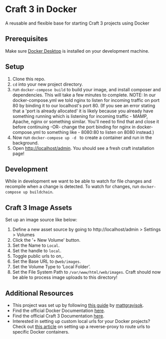 
# Craft 3 in Docker
A reusable and flexible base for starting Craft 3 projects using Docker

## Prerequisites
Make sure [Docker Desktop](https://docs.docker.com/docker-for-mac/install/) is installed on your development machine.

## Setup
1. Clone this repo.
2. `cd` into your new project directory.
3. run `docker-compose build` to build your image, and install composer and dependencies. This will take a few minutes to complete.  NOTE: In our docker-compose.yml we told nginx to listen for incoming traffic on port 80 by binding it to our localhost's port 80. (If you see an error stating that a 'port is already allocated' it is likely because you already have something running which is listening for incoming traffic - MAMP, Apache, nginx or something similar. You'll need to find that and close it before continuing -OR- change the port binding for nginx in docker-compose.yml to something like - 8080:80 to listen on 8080 instead.)
4. Now run `docker-compose up -d ` to create a container and run in the background.
5. Open [http://localhost/admin](http://localhost/admin). You should see a fresh craft installation page!

## Development
While in development we want to be able to watch for file changes and recompile when a change is detected.
To watch for changes, run `docker-compose up buildchain`.

## Craft 3 Image Assets
Set up an image source like below:
1. Define a new asset source by going to http://localhost/admin > Settings > Volumes
2. Click the '+ New Volume' button.
3. Set the Name to `Local`.
4. Set the handle to `local`.
5. Toggle public urls to on,.
6. Set the Base URL to `@web/images`.
7. Set the Volume Type to ‘Local Folder’.
8. Set the File System Path to `/var/www/html/web/images`.
Craft should now be able to process image uploads to this directory!

## Additional Resources
* This project was set up by following [this guide](https://mattgrayisok.com/a-craft-cms-development-workflow-with-docker-part-1-local-development) by [mattgrayisok](https://mattgrayisok.com/).
* Find the official Docker Documentation [here](https://docs.docker.com/).
* Find the official Craft 3 Documentation [here](https://docs.craftcms.com/v3/).
* Interested in setting up custom local urls for your Docker projects? Check out [this article](https://medium.com/@francoisromain/set-a-local-web-development-environment-with-custom-urls-and-https-3fbe91d2eaf0) on setting up a reverse-proxy to route urls to specific Docker containers.
